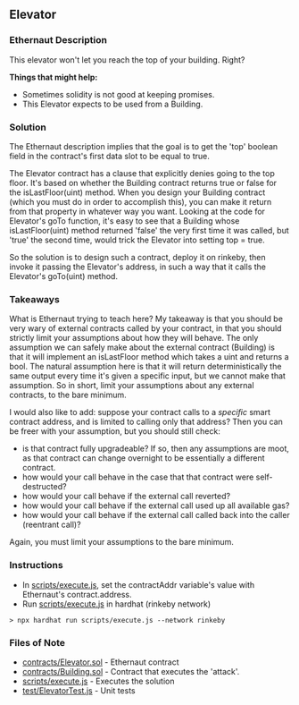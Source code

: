 ## Elevator

### Ethernaut Description
This elevator won't let you reach the top of your building. Right?

**Things that might help:**
- Sometimes solidity is not good at keeping promises.
- This Elevator expects to be used from a Building.

### Solution 
The Ethernaut description implies that the goal is to get the 'top' boolean field in the contract's first data slot to be equal to true. 

The Elevator contract has a clause that explicitly denies going to the top floor. It's based on whether the Building contract returns true or false for the isLastFloor(uint) method. When you design your Building contract (which you must do in order to accomplish this), you can make it return from that property in whatever way you want. Looking at the code for Elevator's goTo function, it's easy to see that a Building whose isLastFloor(uint) method returned 'false' the very first time it was called, but 'true' the second time, would trick the Elevator into setting top = true. 

So the solution is to design such a contract, deploy it on rinkeby, then invoke it passing the Elevator's address, in such a way that it calls the Elevator's goTo(uint) method. 

### Takeaways
What is Ethernaut trying to teach here? My takeaway is that you should be very wary of external contracts called by your contract, in that you should strictly limit your assumptions about how they will behave. The only assumption we can safely make about the external contract (Building) is that it will implement an isLastFloor method which takes a uint and returns a bool. The natural assumption here is that it will return deterministically the same output every time it's given a specific input, but we cannot make that assumption. So in short, limit your assumptions about any external contracts, to the bare minimum. 

I would also like to add: suppose your contract calls to a _specific_ smart contract address, and is limited to calling only that address? Then you can be freer with your assumption, but you should still check: 
- is that contract fully upgradeable? If so, then any assumptions are moot, as that contract can change overnight to be essentially a different contract. 
- how would your call behave in the case that that contract were self-destructed? 
- how would your call behave if the external call reverted? 
- how would your call behave if the external call used up all available gas? 
- how would your call behave if the external call called back into the caller (reentrant call)? 

Again, you must limit your assumptions to the bare minimum. 


### Instructions
- In [scripts/execute.js](scripts/execute.js), set the contractAddr variable's value with Ethernaut's contract.address. 
- Run [scripts/execute.js](scripts/execute.js) in hardhat (rinkeby network)

`> npx hardhat run scripts/execute.js --network rinkeby`

### Files of Note
- [contracts/Elevator.sol](contracts/Elevator.sol) - Ethernaut contract
- [contracts/Building.sol](contracts/Building.sol) - Contract that executes the 'attack'. 
- [scripts/execute.js](scripts/execute.js) - Executes the solution 
- [test/ElevatorTest.js](test/ElevatorTest.js) - Unit tests 
